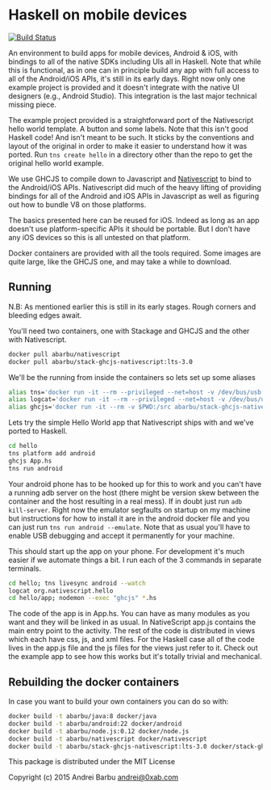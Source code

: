 # Haskell on mobile devices

[![Build Status](http://circleci-badges-max.herokuapp.com/img/abarbu/haskell-mobile/master?token=88944588e8d8ad1413be5d0f2d578ab3b8709c6d)](https://circleci.com/gh/abarbu/haskell-mobile/tree/master)

An environment to build apps for mobile devices, Android & iOS, with
bindings to all of the native SDKs including UIs all in Haskell. Note
that while this is functional, as in one can in principle build any
app with full access to all of the Android/iOS APIs, it's still in its
early days. Right now only one example project is provided and it
doesn't integrate with the native UI designers (e.g., Android
Studio). This integration is the last major technical missing piece.

The example project provided is a straightforward port of the
Nativescript hello world template. A button and some labels. Note that
this isn't good Haskell code! And isn't meant to be such. It sticks by
the conventions and layout of the original in order to make it easier
to understand how it was ported. Run `tns create hello` in a directory
other than the repo to get the original hello world example.

We use GHCJS to compile down to Javascript and
[Nativescript](https://www.nativescript.org/) to bind to the
Android/iOS APIs. Nativescript did much of the heavy lifting of
providing bindings for all of the Android and iOS APIs in Javascript
as well as figuring out how to bundle V8 on those platforms.

The basics presented here can be reused for iOS. Indeed as long as an
app doesn't use platform-specific APIs it should be portable. But I
don't have any iOS devices so this is all untested on that platform.

Docker containers are provided with all the tools required. Some
images are quite large, like the GHCJS one, and may take a while to
download.

## Running

N.B: As mentioned earlier this is still in its early stages. Rough
corners and bleeding edges await.

You'll need two containers, one with Stackage and GHCJS and the other
with Nativescript.

```bash
docker pull abarbu/nativescript
docker pull abarbu/stack-ghcjs-nativescript:lts-3.0
```

We'll be the running from inside the containers so lets set up some aliases

```bash
alias tns='docker run -it --rm --privileged --net=host -v /dev/bus/usb:/dev/bus/usb -v $PWD:/src abarbu/nativescript tns'
alias logcat='docker run -it --rm --privileged --net=host -v /dev/bus/usb:/dev/bus/usb -v $PWD:/src abarbu/nativescript pidcat'
alias ghcjs='docker run -it --rm -v $PWD:/src abarbu/stack-ghcjs-nativescript:lts-3.0 ghcjs'
```

Lets try the simple Hello World app that Nativescript ships with and
we've ported to Haskell.

```bash
cd hello
tns platform add android
ghcjs App.hs
tns run android
```

Your android phone has to be hooked up for this to work and you can't
have a running adb server on the host (there might be version skew
between the container and the host resulting in a real mess). If in
doubt just run `adb kill-server`. Right now the emulator segfaults on
startup on my machine but instructions for how to install it are in
the android docker file and you can just run `tns run android --emulate`.
Note that as usual you'll have to enable USB debugging and accept it
permanently for your machine.

This should start up the app on your phone. For development it's much
easier if we automate things a bit. I run each of the 3 commands in
separate terminals.

```bash
cd hello; tns livesync android --watch
logcat org.nativescript.hello
cd hello/app; nodemon --exec "ghcjs" *.hs
```

The code of the app is in App.hs. You can have as many modules as you
want and they will be linked in as usual. In NativeScript app.js
contains the main entry point to the activity. The rest of the code is
distributed in views which each have css, js, and xml files. For the
Haskell case all of the code lives in the app.js file and the js files
for the views just refer to it. Check out the example app to see how
this works but it's totally trivial and mechanical.

## Rebuilding the docker containers

In case you want to build your own containers you can do so with:

```bash
docker build -t abarbu/java:8 docker/java
docker build -t abarbu/android:22 docker/android
docker build -t abarbu/node.js:0.12 docker/node.js
docker build -t abarbu/nativescript docker/nativescript
docker build -t abarbu/stack-ghcjs-nativescript:lts-3.0 docker/stack-ghcjs-nativescript
```

This package is distributed under the MIT License

Copyright (c) 2015 Andrei Barbu <andrei@0xab.com>
